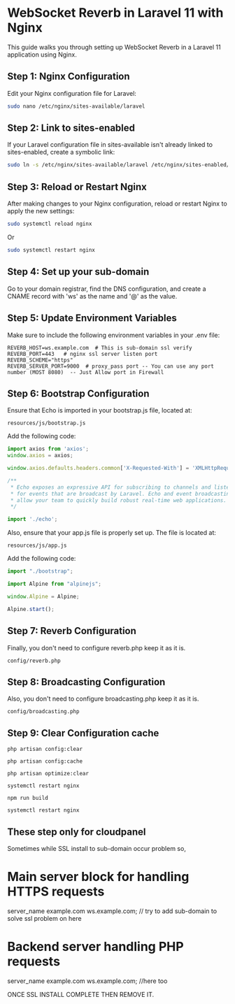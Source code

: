 # WebSocket Reverb in Laravel 11 with Nginx

This guide walks you through setting up WebSocket Reverb in a Laravel 11 application using Nginx.

## Step 1: Nginx Configuration

Edit your Nginx configuration file for Laravel:

```bash
sudo nano /etc/nginx/sites-available/laravel
```

## Step 2: Link to sites-enabled

If your Laravel configuration file in sites-available isn't already linked to sites-enabled, create a symbolic link:

```bash
sudo ln -s /etc/nginx/sites-available/laravel /etc/nginx/sites-enabled/
```
## Step 3: Reload or Restart Nginx

After making changes to your Nginx configuration, reload or restart Nginx to apply the new settings:

```bash
sudo systemctl reload nginx
```

Or 

```bash
sudo systemctl restart nginx
```

## Step 4: Set up your sub-domain
Go to your domain registrar, find the DNS configuration, and create a CNAME record with 'ws' as the name and '@' as the value.


## Step 5: Update Environment Variables

Make sure to include the following environment variables in your .env file:

```env
REVERB_HOST=ws.example.com  # This is sub-domain ssl verify
REVERB_PORT=443   # nginx ssl server listen port
REVERB_SCHEME="https"  
REVERB_SERVER_PORT=9000  # proxy_pass port -- You can use any port number (MOST 8080)  -- Just Allow port in Firewall
````


## Step 6: Bootstrap Configuration

Ensure that Echo is imported in your bootstrap.js file, located at:
```path
resources/js/bootstrap.js
```

Add the following code:

```js
import axios from 'axios';
window.axios = axios;

window.axios.defaults.headers.common['X-Requested-With'] = 'XMLHttpRequest';

/**
 * Echo exposes an expressive API for subscribing to channels and listening
 * for events that are broadcast by Laravel. Echo and event broadcasting
 * allow your team to quickly build robust real-time web applications.
 */

import './echo';

```

Also, ensure that your app.js file is properly set up. The file is located at:

```path
resources/js/app.js
```
Add the following code:

```js
import "./bootstrap";

import Alpine from "alpinejs";

window.Alpine = Alpine;

Alpine.start();

```

## Step 7: Reverb Configuration

Finally, you don't need to configure reverb.php keep it as it is.
```path
config/reverb.php
```

## Step 8: Broadcasting Configuration

Also, you don't need to configure broadcasting.php keep it as it is.
```path
config/broadcasting.php
```

## Step 9: Clear Configuration cache
```path
php artisan config:clear

php artisan config:cache

php artisan optimize:clear

systemctl restart nginx

npm run build

systemctl restart nginx
```


## These step only for cloudpanel 
Sometimes while SSL install to sub-domain occur problem so, 

# Main server block for handling HTTPS requests
 server_name example.com ws.example.com; // try to add sub-domain to solve ssl problem on here

# Backend server handling PHP requests
  server_name example.com ws.example.com; //here too

ONCE SSL INSTALL COMPLETE THEN REMOVE IT.








